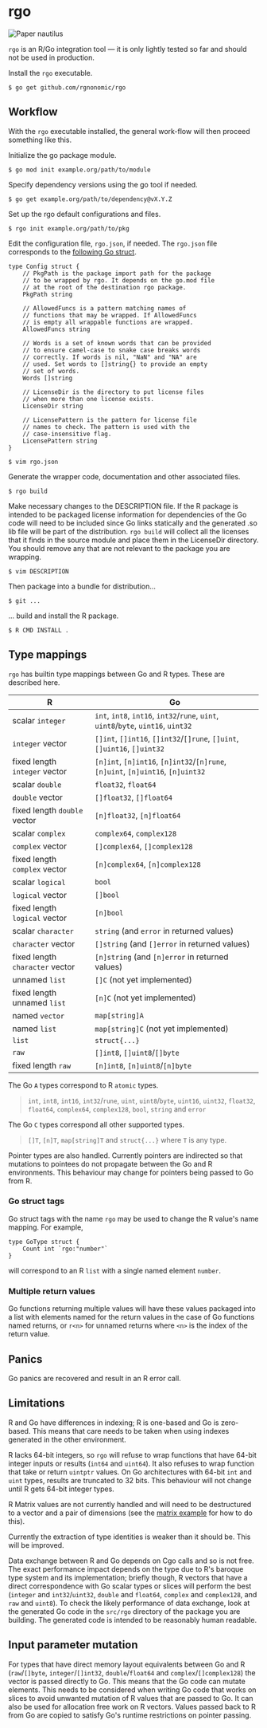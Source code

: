 # rgo

![[Paper nautilus](https://archive.org/details/icefalopodiviven00jatt)](Argonauta_argo.png)

`rgo` is an R/Go integration tool — it is only lightly tested so far and should not be used in production.

Install the `rgo` executable.

```
$ go get github.com/rgnonomic/rgo
```

## Workflow

With the `rgo` executable installed, the general work-flow will then proceed something like this.

Initialize the go package module.

```
$ go mod init example.org/path/to/module
```

Specify dependency versions using the go tool if needed.

```
$ go get example.org/path/to/dependency@vX.Y.Z
```

Set up the rgo default configurations and files.

```
$ rgo init example.org/path/to/pkg
```

Edit the configuration file, `rgo.json`, if needed. The `rgo.json` file corresponds to the [following Go struct](https://pkg.go.dev/github.com/rgonomic/rgo/internal/rgo?tab=doc#Config).
```
type Config struct {
	// PkgPath is the package import path for the package
	// to be wrapped by rgo. It depends on the go.mod file
	// at the root of the destination rgo package.
	PkgPath string

	// AllowedFuncs is a pattern matching names of
	// functions that may be wrapped. If AllowedFuncs
	// is empty all wrappable functions are wrapped.
	AllowedFuncs string

	// Words is a set of known words that can be provided
	// to ensure camel-case to snake case breaks words
	// correctly. If words is nil, "NaN" and "NA" are
	// used. Set words to []string{} to provide an empty
	// set of words.
	Words []string

	// LicenseDir is the directory to put license files
	// when more than one license exists.
	LicenseDir string

	// LicensePattern is the pattern for license file
	// names to check. The pattern is used with the
	// case-insensitive flag.
	LicensePattern string
}
```

```
$ vim rgo.json
```

Generate the wrapper code, documentation and other associated files.

```
$ rgo build
```

Make necessary changes to the DESCRIPTION file.
If the R package is intended to be packaged license information for dependencies of the Go code will need to be included since Go links statically and the generated .so lib file will be part of the distribution. `rgo build` will collect all the licenses that it finds in the source module and place them in the LicenseDir directory. You should remove any that are not relevant to the package you are wrapping.

```
$ vim DESCRIPTION
```

Then package into a bundle for distribution...

```
$ git ...
```

... build and install the R package.

```
$ R CMD INSTALL .
```

## Type mappings

`rgo` has builtin type mappings between Go and R types. These are described here.

| R                               | Go                                                                                 |
|---------------------------------|------------------------------------------------------------------------------------|
| scalar `integer`                | `int`, `int8`, `int16`, `int32`/`rune`, `uint`, `uint8`/`byte`, `uint16`, `uint32` |
| `integer` vector                | `[]int`, `[]int16`, `[]int32`/`[]rune`, `[]uint`, `[]uint16`, `[]uint32`           |
| fixed length `integer` vector   | `[n]int`, `[n]int16`, `[n]int32`/`[n]rune`, `[n]uint`, `[n]uint16`, `[n]uint32`    |
| scalar `double`                 | `float32`, `float64`                                                               |
| `double` vector                 | `[]float32`, `[]float64`                                                           |
| fixed length `double` vector    | `[n]float32`, `[n]float64`                                                         |
| scalar `complex`                | `complex64`, `complex128`                                                          |
| `complex` vector                | `[]complex64`, `[]complex128`                                                      |
| fixed length `complex` vector   | `[n]complex64`, `[n]complex128`                                                    |
| scalar `logical`                | `bool`                                                                             |
| `logical` vector                | `[]bool`                                                                           |
| fixed length `logical` vector   | `[n]bool`                                                                          |
| scalar `character`              | `string` (and `error` in returned values)                                          |
| `character` vector              | `[]string` (and `[]error` in returned values)                                      |
| fixed length `character` vector | `[n]string` (and `[n]error` in returned values)                                    |
| unnamed `list`                  | `[]C` (not yet implemented)                                                        |
| fixed length unnamed `list`     | `[n]C` (not yet implemented)                                                       |
| named `vector`                  | `map[string]A`                                                                     |
| named `list`                    | `map[string]C` (not yet implemented)                                               |
| `list`                          | `struct{...}`                                                                      |
| `raw`                           | `[]int8`, `[]uint8`/`[]byte`                                                       |
| fixed length `raw`              | `[n]int8`, `[n]uint8`/`[n]byte`                                                    |

The Go `A` types correspond to R `atomic` types.

> `int`, `int8`, `int16`, `int32`/`rune`, `uint`, `uint8`/`byte`, `uint16`, `uint32`, `float32`, `float64`, `complex64`, `complex128`, `bool`, `string` and `error`

The Go `C` types correspond all other supported types.

> `[]T`, `[n]T`, `map[string]T` and `struct{...}` where `T` is any type.


Pointer types are also handled. Currently pointers are indirected so that mutations to pointees do not propagate between the Go and R environments. This behaviour may change for pointers being passed to Go from R.


### Go struct tags

Go struct tags with the name `rgo` may be used to change the R value's name mapping. For example,

```
type GoType struct {
	Count int `rgo:"number"`
}
```

will correspond to an R `list` with a single named element `number`.


### Multiple return values

Go functions returning multiple values will have these values packaged into a list with elements named for the return values in the case of Go functions named returns, or `r<n>` for unnamed returns where `<n>` is the index of the return value.


## Panics

Go panics are recovered and result in an R error call.


## Limitations

R and Go have differences in indexing; R is one-based and Go is zero-based. This means that care needs to be taken when using indexes generated in the other environment.

R lacks 64-bit integers, so `rgo` will refuse to wrap functions that have 64-bit integer inputs or results (`int64` and `uint64`). It also refuses to wrap function that take or return `uintptr` values. On Go architectures with 64-bit `int` and `uint` types, results are truncated to 32 bits. This behaviour will not change until R gets 64-bit integer types.

R Matrix values are not currently handled and will need to be destructured to a vector and a pair of dimensions (see the [matrix example](examples/cca) for how to do this).

Currently the extraction of type identities is weaker than it should be. This will be improved.

Data exchange between R and Go depends on Cgo calls and so is not free. The exact performance impact depends on the type due to R's baroque type system and its implementation; briefly though, R vectors that have a direct correspondence with Go scalar types or slices will perform the best (`integer` and `int32`/`uint32`, `double` and `float64`, `complex` and `complex128`, and `raw` and `uint8`). To check the likely performance of data exchange, look at the generated Go code in the `src/rgo` directory of the package you are building. The generated code is intended to be reasonably human readable.

## Input parameter mutation

For types that have direct memory layout equivalents between Go and R (`raw`/`[]byte`, `integer`/`[]int32`, `double`/`float64` and `complex`/`[]complex128`) the vector is passed directly to Go. This means that the Go code can mutate elements. This needs to be considered when writing Go code that works on slices to avoid unwanted mutation of R values that are passed to Go. It can also be used for allocation free work on R vectors. Values passed back to R from Go are copied to satisfy Go's runtime restrictions on pointer passing.